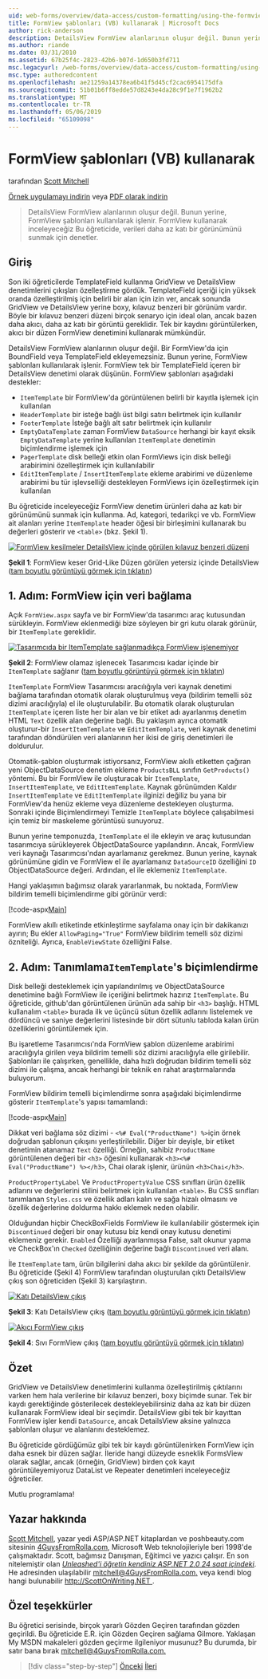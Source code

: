 ```yaml
---
uid: web-forms/overview/data-access/custom-formatting/using-the-formview-s-templates-vb
title: FormView şablonları (VB) kullanarak | Microsoft Docs
author: rick-anderson
description: DetailsView FormView alanlarının oluşur değil. Bunun yerine, FormView şablonları kullanılarak işlenir. Bu öğreticide F. kullanarak inceleyeceğiz...
ms.author: riande
ms.date: 03/31/2010
ms.assetid: 67b25f4c-2823-42b6-b07d-1d650b3fd711
msc.legacyurl: /web-forms/overview/data-access/custom-formatting/using-the-formview-s-templates-vb
msc.type: authoredcontent
ms.openlocfilehash: ae21259a14378ea6b41f5d45cf2cac6954175dfa
ms.sourcegitcommit: 51b01b6ff8edde57d8243e4da28c9f1e7f1962b2
ms.translationtype: MT
ms.contentlocale: tr-TR
ms.lasthandoff: 05/06/2019
ms.locfileid: "65109098"
---
```

# <a name="using-the-formviews-templates-vb"></a>FormView şablonları (VB) kullanarak

tarafından [Scott Mitchell](https://twitter.com/ScottOnWriting)

[Örnek uygulamayı indirin](http://download.microsoft.com/download/5/7/0/57084608-dfb3-4781-991c-407d086e2adc/ASPNET_Data_Tutorial_14_VB.exe) veya [PDF olarak indirin](using-the-formview-s-templates-vb/_static/datatutorial14vb1.pdf)

> DetailsView FormView alanlarının oluşur değil. Bunun yerine, FormView şablonları kullanılarak işlenir. FormView kullanarak inceleyeceğiz Bu öğreticide, verileri daha az katı bir görünümünü sunmak için denetler.

## <a name="introduction"></a>Giriş

Son iki öğreticilerde TemplateField kullanma GridView ve DetailsView denetimlerini çıkışları özelleştirme gördük. TemplateField içeriği için yüksek oranda özelleştirilmiş için belirli bir alan için izin ver, ancak sonunda GridView ve DetailsView yerine boxy, kılavuz benzeri bir görünüm vardır. Böyle bir kılavuz benzeri düzeni birçok senaryo için ideal olan, ancak bazen daha akıcı, daha az katı bir görüntü gereklidir. Tek bir kaydını görüntülerken, akıcı bir düzen FormView denetimini kullanarak mümkündür.

DetailsView FormView alanlarının oluşur değil. Bir FormView'da için BoundField veya TemplateField ekleyemezsiniz. Bunun yerine, FormView şablonları kullanılarak işlenir. FormView tek bir TemplateField içeren bir DetailsView denetimi olarak düşünün. FormView şablonları aşağıdaki destekler:

- `ItemTemplate` bir FormView'da görüntülenen belirli bir kayıtla işlemek için kullanılan
- `HeaderTemplate` bir isteğe bağlı üst bilgi satırı belirtmek için kullanılır
- `FooterTemplate` İsteğe bağlı alt satır belirtmek için kullanılır
- `EmptyDataTemplate` zaman FormView `DataSource` herhangi bir kayıt eksik `EmptyDataTemplate` yerine kullanılan `ItemTemplate` denetimin biçimlendirme işlemek için
- `PagerTemplate` disk belleği etkin olan FormViews için disk belleği arabirimini özelleştirmek için kullanılabilir
- `EditItemTemplate` / `InsertItemTemplate` ekleme arabirimi ve düzenleme arabirimi bu tür işlevselliği destekleyen FormViews için özelleştirmek için kullanılan

Bu öğreticide inceleyeceğiz FormView denetim ürünleri daha az katı bir görünümünü sunmak için kullanma. Ad, kategori, tedarikçi ve vb. FormView ait alanları yerine `ItemTemplate` header öğesi bir birleşimini kullanarak bu değerleri gösterir ve `<table>` (bkz. Şekil 1).

[![FormView kesilmeler DetailsView içinde görülen kılavuz benzeri düzeni](using-the-formview-s-templates-vb/_static/image2.png)](using-the-formview-s-templates-vb/_static/image1.png)

**Şekil 1**: FormView keser Grid-Like Düzen görülen yetersiz içinde DetailsView ([tam boyutlu görüntüyü görmek için tıklatın](using-the-formview-s-templates-vb/_static/image3.png))

## <a name="step-1-binding-the-data-to-the-formview"></a>1. Adım: FormView için veri bağlama

Açık `FormView.aspx` sayfa ve bir FormView'da tasarımcı araç kutusundan sürükleyin. FormView eklenmediği bize söyleyen bir gri kutu olarak görünür, bir `ItemTemplate` gereklidir.

[![Tasarımcıda bir ItemTemplate sağlanmadıkça FormView işlenemiyor](using-the-formview-s-templates-vb/_static/image5.png)](using-the-formview-s-templates-vb/_static/image4.png)

**Şekil 2**: FormView olamaz işlenecek Tasarımcısı kadar içinde bir `ItemTemplate` sağlanır ([tam boyutlu görüntüyü görmek için tıklatın](using-the-formview-s-templates-vb/_static/image6.png))

`ItemTemplate` FormView Tasarımcısı aracılığıyla veri kaynak denetimi bağlama tarafından otomatik olarak oluşturulmuş veya (bildirim temelli söz dizimi aracılığıyla) el ile oluşturulabilir. Bu otomatik olarak oluşturulan `ItemTemplate` içeren liste her bir alan ve bir etiket adı ayarlanmış denetim HTML `Text` özellik alan değerine bağlı. Bu yaklaşım ayrıca otomatik oluşturur-bir `InsertItemTemplate` ve `EditItemTemplate`, veri kaynak denetimi tarafından döndürülen veri alanlarının her ikisi de giriş denetimleri ile doldurulur.

Otomatik-şablon oluşturmak istiyorsanız, FormView akıllı etiketten çağıran yeni ObjectDataSource denetim ekleme `ProductsBLL` sınıfın `GetProducts()` yöntemi. Bu bir FormView ile oluşturacak bir `ItemTemplate`, `InsertItemTemplate`, ve `EditItemTemplate`. Kaynak görünümden Kaldır `InsertItemTemplate` ve `EditItemTemplate` ilginizi değiliz bu yana bir FormView'da henüz ekleme veya düzenleme destekleyen oluşturma. Sonraki içinde Biçimlendirmeyi Temizle `ItemTemplate` böylece çalışabilmesi için temiz bir maskeleme görüntüsü sunuyoruz.

Bunun yerine temponuzda, `ItemTemplate` el ile ekleyin ve araç kutusundan tasarımcıya sürükleyerek ObjectDataSource yapılandırın. Ancak, FormView veri kaynağı Tasarımcısı'ndan ayarlamanız gerekmez. Bunun yerine, kaynak görünümüne gidin ve FormView el ile ayarlamanız `DataSourceID` özelliğini `ID` ObjectDataSource değeri. Ardından, el ile eklemeniz `ItemTemplate`.

Hangi yaklaşımın bağımsız olarak yararlanmak, bu noktada, FormView bildirim temelli biçimlendirme gibi görünür verdi:

[!code-aspx[Main](using-the-formview-s-templates-vb/samples/sample1.aspx)]

FormView akıllı etiketinde etkinleştirme sayfalama onay için bir dakikanızı ayırın; Bu ekler `AllowPaging="True"` FormView bildirim temelli söz dizimi özniteliği. Ayrıca, `EnableViewState` özelliğini False.

## <a name="step-2-defining-theitemtemplates-markup"></a>2. Adım: Tanımlama`ItemTemplate`'s biçimlendirme

Disk belleği desteklemek için yapılandırılmış ve ObjectDataSource denetimine bağlı FormView ile içeriğini belirtmek hazırız `ItemTemplate`. Bu öğreticide, github'dan görüntülenen ürünün ada sahip bir `<h3>` başlığı. HTML kullanalım `<table>` burada ilk ve üçüncü sütun özellik adlarını listelemek ve dördüncü ve saniye değerlerini listesinde bir dört sütunlu tabloda kalan ürün özelliklerini görüntülemek için.

Bu işaretleme Tasarımcısı'nda FormView şablon düzenleme arabirimi aracılığıyla girilen veya bildirim temelli söz dizimi aracılığıyla elle girilebilir. Şablonları ile çalışırken, genellikle, daha hızlı doğrudan bildirim temelli söz dizimi ile çalışma, ancak herhangi bir teknik en rahat araştırmalarında buluyorum.

FormView bildirim temelli biçimlendirme sonra aşağıdaki biçimlendirme gösterir `ItemTemplate`'s yapısı tamamlandı:

[!code-aspx[Main](using-the-formview-s-templates-vb/samples/sample2.aspx)]

Dikkat veri bağlama söz dizimi - `<%# Eval("ProductName") %>`için örnek doğrudan şablonun çıkışını yerleştirilebilir. Diğer bir deyişle, bir etiket denetimin atanamaz `Text` özelliği. Örneğin, sahibiz `ProductName` görüntülenen değeri bir `<h3>` öğesini kullanarak `<h3><%# Eval("ProductName") %></h3>`, Chai olarak işlenir, ürünün `<h3>Chai</h3>`.

`ProductPropertyLabel` Ve `ProductPropertyValue` CSS sınıfları ürün özellik adlarını ve değerlerini stilini belirtmek için kullanılan `<table>`. Bu CSS sınıfları tanımlanan `Styles.css` ve özellik adları kalın ve sağa hizalı olmasını ve özellik değerlerine doldurma hakkı eklemek neden olabilir.

Olduğundan hiçbir CheckBoxFields FormView ile kullanılabilir göstermek için `Discontinued` değeri bir onay kutusu biz kendi onay kutusu denetimi eklemeniz gerekir. `Enabled` Özelliği ayarlanmışsa False, salt okunur yapma ve CheckBox'ın `Checked` özelliğinin değerine bağlı `Discontinued` veri alanı.

İle `ItemTemplate` tam, ürün bilgilerini daha akıcı bir şekilde da görüntülenir. Bu öğreticide (Şekil 4) FormView tarafından oluşturulan çıktı DetailsView çıkış son öğreticiden (Şekil 3) karşılaştırın.

[![Katı DetailsView çıkış](using-the-formview-s-templates-vb/_static/image8.png)](using-the-formview-s-templates-vb/_static/image7.png)

**Şekil 3**: Katı DetailsView çıkış ([tam boyutlu görüntüyü görmek için tıklatın](using-the-formview-s-templates-vb/_static/image9.png))

[![Akıcı FormView çıkış](using-the-formview-s-templates-vb/_static/image11.png)](using-the-formview-s-templates-vb/_static/image10.png)

**Şekil 4**: Sıvı FormView çıkış ([tam boyutlu görüntüyü görmek için tıklatın](using-the-formview-s-templates-vb/_static/image12.png))

## <a name="summary"></a>Özet

GridView ve DetailsView denetimlerini kullanma özelleştirilmiş çıktılarını varken hem hala verilerine bir kılavuz benzeri, boxy biçimde sunar. Tek bir kaydı gerektiğinde gösterilecek destekleyebilirsiniz daha az katı bir düzen kullanarak FormView ideal bir seçimdir. DetailsView gibi tek bir kayıttan FormView işler kendi `DataSource`, ancak DetailsView aksine yalnızca şablonları oluşur ve alanlarını desteklemez.

Bu öğreticide gördüğümüz gibi tek bir kaydı görüntülenirken FormView için daha esnek bir düzen sağlar. İleride hangi düzeyde esneklik FormsView olarak sağlar, ancak (örneğin, GridView) birden çok kayıt görüntüleyemiyoruz DataList ve Repeater denetimleri inceleyeceğiz öğreticiler.

Mutlu programlama!

## <a name="about-the-author"></a>Yazar hakkında

[Scott Mitchell](http://www.4guysfromrolla.com/ScottMitchell.shtml), yazar yedi ASP/ASP.NET kitaplardan ve poshbeauty.com sitesinin [4GuysFromRolla.com](http://www.4guysfromrolla.com), Microsoft Web teknolojileriyle beri 1998'de çalışmaktadır. Scott, bağımsız Danışman, Eğitimci ve yazıcı çalışır. En son nitelemiştir olan [ *Unleashed'i öğretin kendiniz ASP.NET 2.0 24 saat içindeki*](https://www.amazon.com/exec/obidos/ASIN/0672327384/4guysfromrollaco). He adresinden ulaşılabilir [ mitchell@4GuysFromRolla.com.](mailto:mitchell@4GuysFromRolla.com) veya kendi blog hangi bulunabilir [ http://ScottOnWriting.NET ](http://ScottOnWriting.NET).

## <a name="special-thanks-to"></a>Özel teşekkürler

Bu öğretici serisinde, birçok yararlı Gözden Geçiren tarafından gözden geçirildi. Bu öğreticide E.R. için Gözden Geçiren sağlama Gilmore. Yaklaşan My MSDN makaleleri gözden geçirme ilgileniyor musunuz? Bu durumda, bir satır bana bırak [ mitchell@4GuysFromRolla.com.](mailto:mitchell@4GuysFromRolla.com)

> [!div class="step-by-step"]
> [Önceki](using-templatefields-in-the-detailsview-control-vb.md)
> [İleri](displaying-summary-information-in-the-gridview-s-footer-vb.md)

